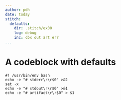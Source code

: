 ```yaml
---
author: pdh
date: today
stitch:
  defaults:
    dir: .stitch/ex00
    log: debug
    inc: cbx out art err
...
```


# A codeblock with defaults

```{#id0 .stitch}
#! /usr/bin/env bash
echo -e "# stderr\r\r$0" >&2
set -x
echo -e "# stdout\r\r$0" >&1
echo -e "# artifact\r\r$0" > $1
```


